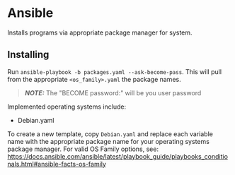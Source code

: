 # Ansible

Installs programs via appropriate package manager for system.

## Installing

Run `ansible-playbook -b packages.yaml --ask-become-pass`. This will pull from the appropriate `<os_family>.yaml` the package names.

> **_NOTE:_** The "BECOME password:" will be you user password

Implemented operating systems include:
- Debian.yaml

To create a new template, copy `Debian.yaml` and replace each variable name with the appropriate package name for your operating systems package manager. For valid OS Family options, see: https://docs.ansible.com/ansible/latest/playbook_guide/playbooks_conditionals.html#ansible-facts-os-family
